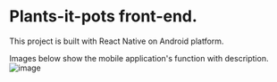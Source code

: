 # Plants-it-pots front-end.
This project is built with React Native on Android platform.

Images below show the mobile application's function with description.
![image](https://user-images.githubusercontent.com/42663780/173578934-fb9f93ef-a6a8-48d6-bb37-4a0a08c1dc40.png)

